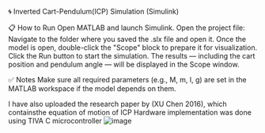 🌀 Inverted Cart-Pendulum(ICP) Simulation (Simulink)

📋 How to Run
Open MATLAB and launch Simulink.
Open the project file:
Navigate to the folder where you saved the .slx file and open it.
Once the model is open, double-click the "Scope" block to prepare it for visualization.
Click the Run button to start the simulation.
The results — including the cart position and pendulum angle — will be displayed in the Scope window.

✅ Notes
Make sure all required parameters (e.g., M, m, l, g) are set in the MATLAB workspace if the model depends on them.

I have also uploaded the research paper by (XU Chen 2016), which containsthe  equation of motion of ICP
Hardware implementation was done using TIVA C microcontroller 
![image](https://github.com/user-attachments/assets/f25db1cd-7349-4655-b3f6-1b36b8a0743a)

